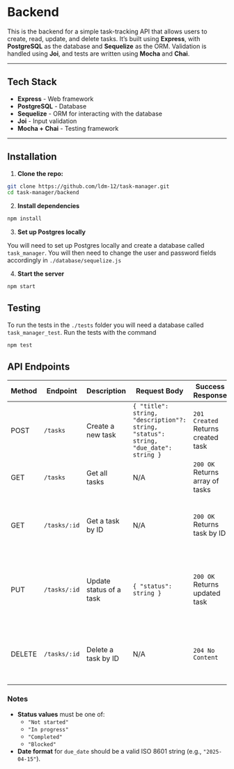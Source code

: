 # Backend

This is the backend for a simple task-tracking API that allows users to create, read, update, and delete tasks. It’s built using **Express**, with **PostgreSQL** as the database and **Sequelize** as the ORM. Validation is handled using **Joi**, and tests are written using **Mocha** and **Chai**.

---

## Tech Stack

- **Express** - Web framework
- **PostgreSQL** - Database
- **Sequelize** - ORM for interacting with the database
- **Joi** - Input validation
- **Mocha + Chai** - Testing framework

---

## Installation

1. **Clone the repo:**

```bash
git clone https://github.com/ldm-12/task-manager.git
cd task-manager/backend
```

2. **Install dependencies**
```bash
npm install
```

3. **Set up Postgres locally**

You will need to set up Postgres locally and create a database called `task_manager`. You will then need to change the user and password fields accordingly in `./database/sequelize.js`

4. **Start the server**
```bash
npm start
```

## Testing
To run the tests in the `./tests` folder you will need a database called `task_manager_test`. Run the tests with the command 
```bash
npm test
```

## API Endpoints

| Method | Endpoint       | Description                   | Request Body                                                                 | Success Response | Error Responses                             |
|--------|----------------|-------------------------------|------------------------------------------------------------------------------|------------------|---------------------------------------------|
| POST   | `/tasks`       | Create a new task             | `{ "title": string, "description"?: string, "status": string, "due_date": string }` | `201 Created`<br>Returns created task     | `400 Bad Request` – Validation error         |
| GET    | `/tasks`       | Get all tasks                 | N/A                                                                          | `200 OK`<br>Returns array of tasks       | `500 Internal Server Error`                 |
| GET    | `/tasks/:id`   | Get a task by ID              | N/A                                                                          | `200 OK`<br>Returns task by ID           | `400 Bad Request` – Invalid ID<br>`404 Not Found` – Task not found |
| PUT    | `/tasks/:id`   | Update status of a task       | `{ "status": string }`                                                      | `200 OK`<br>Returns updated task         | `400 Bad Request` – Invalid ID or status<br>`404 Not Found` – Task not found |
| DELETE | `/tasks/:id`   | Delete a task by ID           | N/A                                                                          | `204 No Content`                         | `400 Bad Request` – Invalid ID<br>`404 Not Found` – Task not found |

### Notes

- **Status values** must be one of:
  - `"Not started"`
  - `"In progress"`
  - `"Completed"`
  - `"Blocked"`
- **Date format** for `due_date` should be a valid ISO 8601 string (e.g., `"2025-04-15"`).

